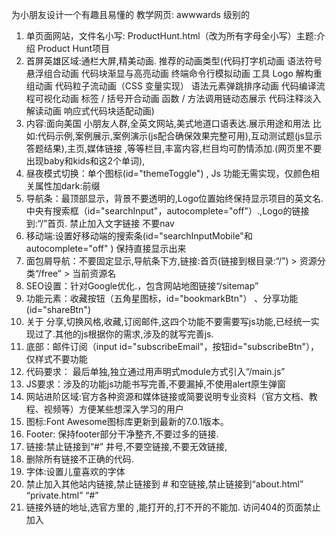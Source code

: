 为小朋友设计一个有趣且易懂的 教学网页: awwwards 级别的
 
1. 单页面网站，文件名小写: ProductHunt.html（改为所有字母全小写）主题:介绍 
 Product Hunt项目
2. 首屏英雄区域:通栏大屏,精美动画.
推荐的动画类型(代码打字机动画 语法符号悬浮组合动画 代码块渐显与高亮动画 终端命令行模拟动画 工具 Logo 解构重组动画 代码粒子流动画（CSS 变量实现） 语法元素弹跳排序动画 代码编译流程可视化动画 标签 / 括号开合动画 函数 / 方法调用链动态展示 代码注释淡入解读动画 响应式代码块适配动画)
3. 内容:面向美国 小朋友人群,全英文网站,美式地道口语表达.展示用途和用法 比如:代码示例,案例展示,案例演示(js配合确保效果完整可用),互动测试题(js显示答题结果),主页,媒体链接 ,等等栏目,丰富内容,栏目均可酌情添加.(网页里不要出现baby和kids和这2个单词),
4. 昼夜模式切换：单个图标(id="themeToggle") , Js 功能无需实现，仅颜色相关属性加dark:前缀
5. 导航条：最顶部显示，背景不要透明的,Logo位置始终保持显示项目的英文名.中央有搜索框（id="searchInput"，autocomplete="off"）.,Logo的链接到:“/”首页. 禁止加入文字链接 不要nav
6. 移动端:设置好移动端的搜索条(<!-- Mobile Search Bar -->id="searchInputMobile"和 autocomplete="off"   ) 保持直接显示出来
7. 面包屑导航：不要固定显示,导航条下方,链接:首页(链接到根目录:“/”) > 资源分类“/free” > 当前资源名
8. SEO设置：针对Google优化.，包含网站地图链接“/sitemap”
9. 功能元素：收藏按钮（五角星图标，id="bookmarkBtn"） 、分享功能(id="shareBtn")
10. 关于 分享,切换风格,收藏,订阅邮件,这四个功能不要需要写js功能,已经统一实现过了.其他的js根据你的需求,涉及的就写完善js.
11. 底部：邮件订阅（input id="subscribeEmail"，按钮id="subscribeBtn"），仅样式不要功能
12. 代码要求： 最后单独,独立通过用声明式module方式引入“/main.js”
13. JS要求：涉及的功能js功能书写完善,不要漏掉,不使用alert原生弹窗
14. 网站进阶区域:官方各种资源和媒体链接或简要说明专业资料（官方文档、教程、视频等）方便某些想深入学习的用户
15. 图标:Font Awesome图标库更新到最新的7.0.1版本。
17. Footer: 保持footer部分干净整齐,不要过多的链接.
18. 链接:禁止链接到“#” 井号,不要空链接,不要无效链接,
19. 删除所有链接不正确的代码.
20.  字体:设置儿童喜欢的字体
21. 禁止加入其他站内链接,禁止链接到 # 和空链接,禁止链接到“about.html” “private.html” “#”
22. 链接外链的地址,选官方里的 ,能打开的,打不开的不能加. 访问404的页面禁止加入